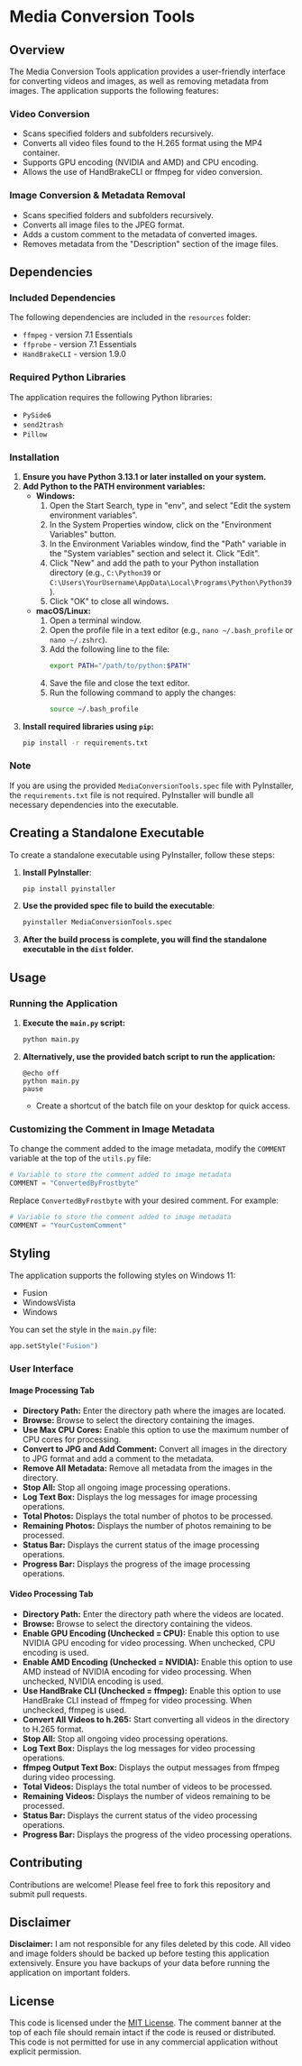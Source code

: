 # Media Conversion Tools

## Overview

The Media Conversion Tools application provides a user-friendly interface for converting videos and images, as well as removing metadata from images. The application supports the following features:

### Video Conversion
- Scans specified folders and subfolders recursively.
- Converts all video files found to the H.265 format using the MP4 container.
- Supports GPU encoding (NVIDIA and AMD) and CPU encoding.
- Allows the use of HandBrakeCLI or ffmpeg for video conversion.

### Image Conversion & Metadata Removal
- Scans specified folders and subfolders recursively.
- Converts all image files to the JPEG format.
- Adds a custom comment to the metadata of converted images.
- Removes metadata from the "Description" section of the image files.

## Dependencies

### Included Dependencies
The following dependencies are included in the `resources` folder:
- `ffmpeg` - version 7.1 Essentials
- `ffprobe` - version 7.1 Essentials
- `HandBrakeCLI` - version 1.9.0

### Required Python Libraries
The application requires the following Python libraries:
- `PySide6`
- `send2trash`
- `Pillow`

### Installation
1. **Ensure you have Python 3.13.1 or later installed on your system.**
2. **Add Python to the PATH environment variables:**
   - **Windows:**
     1. Open the Start Search, type in "env", and select "Edit the system environment variables".
     2. In the System Properties window, click on the "Environment Variables" button.
     3. In the Environment Variables window, find the "Path" variable in the "System variables" section and select it. Click "Edit".
     4. Click "New" and add the path to your Python installation directory (e.g., `C:\Python39` or `C:\Users\YourUsername\AppData\Local\Programs\Python\Python39`).
     5. Click "OK" to close all windows.
   - **macOS/Linux:**
     1. Open a terminal window.
     2. Open the profile file in a text editor (e.g., `nano ~/.bash_profile` or `nano ~/.zshrc`).
     3. Add the following line to the file:
        ```sh
        export PATH="/path/to/python:$PATH"
        ```
     4. Save the file and close the text editor.
     5. Run the following command to apply the changes:
        ```sh
        source ~/.bash_profile
        ```
3. **Install required libraries using `pip`:**
   ```bash
   pip install -r requirements.txt
   ```

### Note
If you are using the provided `MediaConversionTools.spec` file with PyInstaller, the `requirements.txt` file is not required. PyInstaller will bundle all necessary dependencies into the executable.

## Creating a Standalone Executable

To create a standalone executable using PyInstaller, follow these steps:

1. **Install PyInstaller**:
   ```bash
   pip install pyinstaller
   ```

2. **Use the provided spec file to build the executable**:
   ```bash
   pyinstaller MediaConversionTools.spec
   ```

3. **After the build process is complete, you will find the standalone executable in the `dist` folder.**

## Usage

### Running the Application
1. **Execute the `main.py` script:**
   ```bash
   python main.py
   ```
2. **Alternatively, use the provided batch script to run the application:**
   ```batch
   @echo off
   python main.py
   pause
   ```
   - Create a shortcut of the batch file on your desktop for quick access.

### Customizing the Comment in Image Metadata
To change the comment added to the image metadata, modify the `COMMENT` variable at the top of the `utils.py` file:
```python
# Variable to store the comment added to image metadata
COMMENT = "ConvertedByFrostbyte"
```
Replace `ConvertedByFrostbyte` with your desired comment. For example:
```python
# Variable to store the comment added to image metadata
COMMENT = "YourCustomComment"
```

## Styling

The application supports the following styles on Windows 11:
- Fusion
- WindowsVista
- Windows

You can set the style in the `main.py` file:
```python
app.setStyle("Fusion")
```

### User Interface

#### Image Processing Tab
- **Directory Path:** Enter the directory path where the images are located.
- **Browse:** Browse to select the directory containing the images.
- **Use Max CPU Cores:** Enable this option to use the maximum number of CPU cores for processing.
- **Convert to JPG and Add Comment:** Convert all images in the directory to JPG format and add a comment to the metadata.
- **Remove All Metadata:** Remove all metadata from the images in the directory.
- **Stop All:** Stop all ongoing image processing operations.
- **Log Text Box:** Displays the log messages for image processing operations.
- **Total Photos:** Displays the total number of photos to be processed.
- **Remaining Photos:** Displays the number of photos remaining to be processed.
- **Status Bar:** Displays the current status of the image processing operations.
- **Progress Bar:** Displays the progress of the image processing operations.

#### Video Processing Tab
- **Directory Path:** Enter the directory path where the videos are located.
- **Browse:** Browse to select the directory containing the videos.
- **Enable GPU Encoding (Unchecked = CPU):** Enable this option to use NVIDIA GPU encoding for video processing. When unchecked, CPU encoding is used.
- **Enable AMD Encoding (Unchecked = NVIDIA):** Enable this option to use AMD instead of NVIDIA encoding for video processing. When unchecked, NVIDIA encoding is used.
- **Use HandBrake CLI (Unchecked = ffmpeg):** Enable this option to use HandBrake CLI instead of ffmpeg for video processing. When unchecked, ffmpeg is used.
- **Convert All Videos to h.265:** Start converting all videos in the directory to H.265 format.
- **Stop All:** Stop all ongoing video processing operations.
- **Log Text Box:** Displays the log messages for video processing operations.
- **ffmpeg Output Text Box:** Displays the output messages from ffmpeg during video processing.
- **Total Videos:** Displays the total number of videos to be processed.
- **Remaining Videos:** Displays the number of videos remaining to be processed.
- **Status Bar:** Displays the current status of the video processing operations.
- **Progress Bar:** Displays the progress of the video processing operations.

## Contributing

Contributions are welcome! Please feel free to fork this repository and submit pull requests.

## Disclaimer

**Disclaimer:** I am not responsible for any files deleted by this code. All video and image folders should be backed up before testing this application extensively. Ensure you have backups of your data before running the application on important folders.

## License

This code is licensed under the [MIT License](LICENSE). The comment banner at the top of each file should remain intact if the code is reused or distributed. This code is not permitted for use in any commercial application without explicit permission.